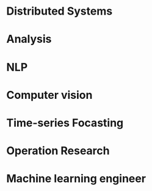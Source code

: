 # Distributed Systems
# Analysis
# NLP
# Computer vision
# Time-series Focasting
# Operation Research
# Machine learning engineer

<!--stackedit_data:
eyJoaXN0b3J5IjpbLTY1MzgyNzM1OF19
-->